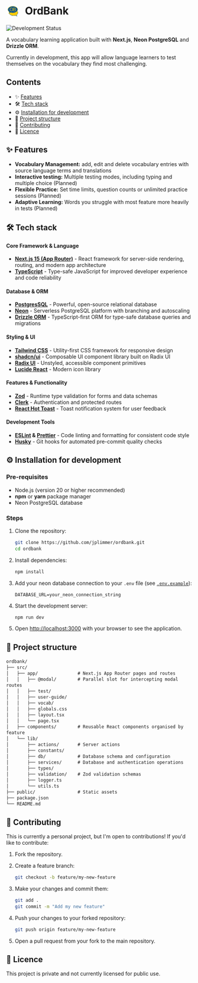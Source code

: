 # <img src="public/icon.png" alt="Logo" width="36" style="border-radius: 50%; vertical-align: top; margin-right: 8px"> OrdBank

![Development Status](https://img.shields.io/badge/Status-Development-yellow)

A vocabulary learning application built with **Next.js**, **Neon PostgreSQL** and **Drizzle ORM**.

Currently in development, this app will allow language learners to test themselves on the vocabulary they find most challenging.

## Contents

- ✨ [Features](#-features)
- 🛠 [Tech stack](#-tech-stack)
- ⚙️ [Installation for development](#️-installation-for-development)
- 📂 [Project structure](#-project-structure)
- 🧩 [Contributing](#-contributing)
- 📜 [Licence](#-licence)

## ✨ Features

- **Vocabulary Management:** add, edit and delete vocabulary entries with source language terms and translations
- **Interactive testing:** Multiple testing modes, including typing and multiple choice (Planned)
- **Flexible Practice:** Set time limits, question counts or unlimited practice sessions (Planned)
- **Adaptive Learning:** Words you struggle with most feature more heavily in tests (Planned)

## 🛠 Tech stack

#### Core Framework & Language

- **[Next.js 15 (App Router)](https://nextjs.org/docs)** - React framework for server-side rendering, routing, and modern app architecture
- **[TypeScript](https://www.typescriptlang.org/)** - Type-safe JavaScript for improved developer experience and code reliability

#### Database & ORM

- **[PostgresSQL](https://www.postgresql.org/)** - Powerful, open-source relational database
- **[Neon](https://neon.com/)** - Serverless PostgreSQL platform with branching and autoscaling
- **[Drizzle ORM](https://orm.drizzle.team/)** - TypeScript-first ORM for type-safe database queries and migrations

#### Styling & UI

- **[Tailwind CSS](https://tailwindcss.com/docs/styling-with-utility-classes)** - Utility-first CSS framework for responsive design
- **[shadcn/ui](https://ui.shadcn.com/docs)** - Composable UI component library built on Radix UI
- **[Radix UI](https://www.radix-ui.com/primitives/docs/overview/introduction)** - Unstyled, accessible component primitives
- **[Lucide React](https://lucide.dev/icons/)** - Modern icon library

#### Features & Functionality

- **[Zod](https://zod.dev/)** - Runtime type validation for forms and data schemas
- **[Clerk](https://clerk.com/)** - Authentication and protected routes
- **[React Hot Toast](https://react-hot-toast.com/)** - Toast notification system for user feedback

#### Development Tools

- **[ESLint](https://eslint.org/) & [Prettier](https://prettier.io/)** - Code linting and formatting for consistent code style
- **[Husky](https://typicode.github.io/husky/)** - Git hooks for automated pre-commit quality checks

## ⚙️ Installation for development

### Pre-requisites

- Node.js (version 20 or higher recommended)
- **npm** or **yarn** package manager
- Neon PostgreSQL database

### Steps

1. Clone the repository:

   ```bash
   git clone https://github.com/jplimmer/ordbank.git
   cd ordbank
   ```

2. Install dependencies:

   ```bash
   npm install
   ```

3. Add your neon database connection to your `.env` file (see [`.env.example`](.env.example)):

   ```
   DATABASE_URL=your_neon_connection_string
   ```

4. Start the development server:

   ```bash
   npm run dev
   ```

5. Open [http://localhost:3000](http://localhost:3000) with your browser to see the application.

## 📂 Project structure

```
ordbank/
├── src/
│   ├── app/               # Next.js App Router pages and routes
│   │   ├── @modal/        # Parallel slot for intercepting modal routes
│   │   ├── test/
│   │   ├── user-guide/
│   │   ├── vocab/
│   │   ├── globals.css
│   │   ├── layout.tsx
│   │   └── page.tsx
│   ├── components/        # Reusable React components organised by feature
│   └── lib/
│       ├── actions/       # Server actions
│       ├── constants/
│       ├── db/            # Database schema and configuration
│       ├── services/      # Database and authentication operations
│       ├── types/
│       ├── validation/    # Zod validation schemas
│       ├── logger.ts
│       └── utils.ts
├── public/                # Static assets
├── package.json
└── README.md
```

## 🧩 Contributing

This is currently a personal project, but I'm open to contributions! If you'd like to contribute:

1. Fork the repository.

2. Create a feature branch:

   ```bash
   git checkout -b feature/my-new-feature
   ```

3. Make your changes and commit them:

   ```bash
   git add .
   git commit -m "Add my new feature"
   ```

4. Push your changes to your forked repository:

   ```bash
   git push origin feature/my-new-feature
   ```

5. Open a pull request from your fork to the main repository.

## 📜 Licence

This project is private and not currently licensed for public use.

